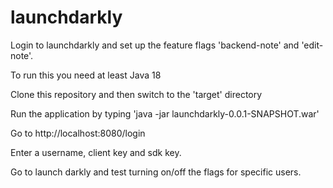 # launchdarkly

Login to launchdarkly and set up the feature flags 'backend-note' and 'edit-note'. 

To run this you need at least Java 18

Clone this repository and then switch to the 'target' directory

Run the application by typing 'java -jar launchdarkly-0.0.1-SNAPSHOT.war'

Go to http://localhost:8080/login

Enter a username, client key and sdk key.

Go to launch darkly and test turning on/off the flags for specific users. 
